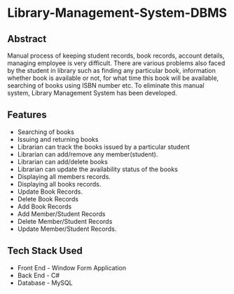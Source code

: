 # Library-Management-System-DBMS

## Abstract

Manual process of keeping student records, book records, account details, managing employee is very difficult. There are various problems also faced by the student in library such as finding any particular book, information whether book is available or not, for what time this book will be available, searching of books using ISBN number etc. To eliminate this manual system, Library Management System has been developed.

## Features

- Searching of books
- Issuing and returning books
- Librarian can track the books issued by a particular student
- Librarian can add/remove any member(student).
- Librarian can add/delete books
- Librarian can update the availability status of the books
- Displaying all members records.
- Displaying all books records.
- Update Book Records.
- Delete Book Records
- Add Book Records
- Add Member/Student Records
- Delete Member/Student Records
- Update Member/Student Records.

## Tech Stack Used

- Front End - Window Form Application
- Back End - C#
- Database - MySQL

